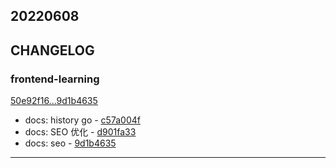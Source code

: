 ## 20220608

## CHANGELOG

### frontend-learning

[50e92f16...9d1b4635](https://github.com/zhbhun/frontend-learning/compare/50e92f16...9d1b4635)

* docs: history go - [c57a004f](https://github.com/zhbhun/frontend-learning/commit/c57a004f971c84766923564f9e1503c4d38f5a35)
* docs: SEO 优化 - [d901fa33](https://github.com/zhbhun/frontend-learning/commit/d901fa33a60b5c12234265a4bf7fdcaeb3854395)
* docs: seo - [9d1b4635](https://github.com/zhbhun/frontend-learning/commit/9d1b463527af41769d73a4bc0d32dc0030540a1a)

---

